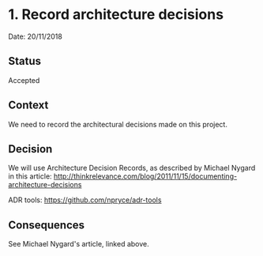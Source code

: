 # 1. Record architecture decisions

Date: 20/11/2018

## Status

Accepted

## Context

We need to record the architectural decisions made on this project.

## Decision

We will use Architecture Decision Records, as described by Michael Nygard in this article: http://thinkrelevance.com/blog/2011/11/15/documenting-architecture-decisions

ADR tools: https://github.com/npryce/adr-tools

## Consequences

See Michael Nygard's article, linked above.
